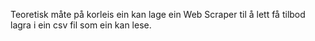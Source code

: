 Teoretisk måte på korleis ein kan lage ein Web Scraper til å lett få tilbod lagra i ein csv fil som ein kan lese.

